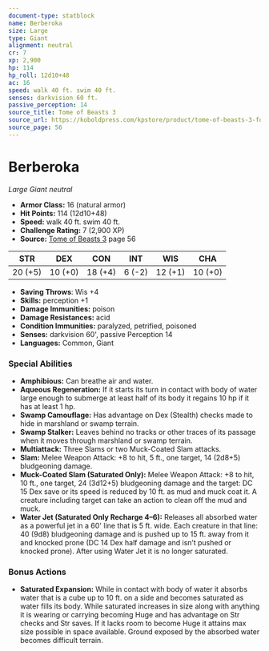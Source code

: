 ```yaml
---
document-type: statblock
name: Berberoka
size: Large
type: Giant
alignment: neutral
cr: 7
xp: 2,900
hp: 114
hp_roll: 12d10+48
ac: 16
speed: walk 40 ft. swim 40 ft.
senses: darkvision 60 ft. 
passive_perception: 14
source_title: Tome of Beasts 3
source_url: https://koboldpress.com/kpstore/product/tome-of-beasts-3-for-5th-edition/
source_page: 56
---
```


# Berberoka

*Large* *Giant* *neutral*

- **Armor Class:** 16 (natural armor)
- **Hit Points:** 114 (12d10+48)
- **Speed:** walk 40 ft. swim 40 ft.
- **Challenge Rating:** 7 (2,900 XP)
- **Source:** [Tome of Beasts 3](https://koboldpress.com/kpstore/product/tome-of-beasts-3-for-5th-edition/) page 56

| STR | DEX | CON | INT | WIS | CHA |
| --- | --- | --- | --- | --- | --- |
| 20 (+5) | 10 (+0) | 18 (+4) | 6 (-2) | 12 (+1) | 10 (+0) |

- **Saving Throws**: Wis +4
- **Skills:** perception +1
- **Damage Immunities:** poison
- **Damage Resistances:** acid
- **Condition Immunities:** paralyzed, petrified, poisoned
- **Senses:** darkvision 60', passive Perception 14
- **Languages:** Common, Giant

### Special Abilities

- **Amphibious:** Can breathe air and water.
- **Aqueous Regeneration:** If it starts its turn in contact with body of water large enough to submerge at least half of its body it regains 10 hp if it has at least 1 hp.
- **Swamp Camouflage:** Has advantage on Dex (Stealth) checks made to hide in marshland or swamp terrain.
- **Swamp Stalker:** Leaves behind no tracks or other traces of its passage when it moves through marshland or swamp terrain.
- **Multiattack:** Three Slams or two Muck-Coated Slam attacks.
- **Slam:** Melee Weapon Attack: +8 to hit, 5 ft., one target, 14 (2d8+5) bludgeoning damage.
- **Muck-Coated Slam (Saturated Only):** Melee Weapon Attack: +8 to hit, 10 ft., one target, 24 (3d12+5) bludgeoning damage and the target: DC 15 Dex save or its speed is reduced by 10 ft. as mud and muck coat it. A creature including target can take an action to clean off the mud and muck.
- **Water Jet (Saturated Only Recharge 4–6):** Releases all absorbed water as a powerful jet in a 60' line that is 5 ft. wide. Each creature in that line: 40 (9d8) bludgeoning damage and is pushed up to 15 ft. away from it and knocked prone (DC 14 Dex half damage and isn’t pushed or knocked prone). After using Water Jet it is no longer saturated.

### Bonus Actions

- **Saturated Expansion:** While in contact with body of water it absorbs water that is a cube up to 10 ft. on a side and becomes saturated as water fills its body. While saturated increases in size along with anything it is wearing or carrying becoming Huge and has advantage on Str checks and Str saves. If it lacks room to become Huge it attains max size possible in space available. Ground exposed by the absorbed water becomes difficult terrain.
